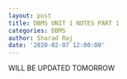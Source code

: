 ```yaml
---
layout: post
title: DBMS UNIT 1 NOTES PART 1
categories: DBMS
author: Sharad Raj
date: '2020-02-07 12:00:00'
---
```

WILL BE UPDATED TOMORROW
